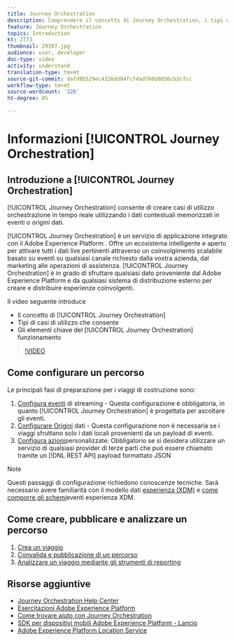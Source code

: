 ```yaml
---
title: Journey Orchestration
description: Comprendere il concetto di Journey Orchestration, i tipi di casi di utilizzo consentiti e gli elementi chiave del funzionamento di Journey Orchestration.
feature: Journey Orchestration
topics: Introduction
kt: 2773
thumbnail: 29307.jpg
audience: user, developer
doc-type: video
activity: understand
translation-type: tm+mt
source-git-commit: dafd8b529ec4326dd04fcf4ad766b0856cb3cfcc
workflow-type: tm+mt
source-wordcount: '326'
ht-degree: 0%

---
```



# Informazioni [!UICONTROL Journey Orchestration]

## Introduzione a [!UICONTROL Journey Orchestration]

[!UICONTROL Journey Orchestration] consente di creare casi di utilizzo orchestrazione in tempo reale utilizzando i dati contestuali memorizzati in eventi o origini dati.

[!UICONTROL Journey Orchestration] è un servizio di applicazione integrato con il Adobe Experience Platform . Offre un ecosistema intelligente e aperto per attivare tutti i dati live pertinenti attraverso un coinvolgimento scalabile basato su eventi su qualsiasi canale richiesto dalla vostra azienda, dal marketing alle operazioni di assistenza. [!UICONTROL Journey Orchestration] è in grado di sfruttare qualsiasi dato proveniente dal Adobe Experience Platform  e da qualsiasi sistema di distribuzione esterno per creare e distribuire esperienze coinvolgenti.

Il video seguente introduce

* Il concetto di [!UICONTROL Journey Orchestration]
* Tipi di casi di utilizzo che consente
* Gli elementi chiave del [!UICONTROL Journey Orchestration] funzionamento

>[!VIDEO](https://video.tv.adobe.com/v/29307?quality=12)

## Come configurare un percorso

Le principali fasi di preparazione per i viaggi di costruzione sono:

1. [Configura eventi](/help/configuring-journey-orchestration/configure-streaming-events.md) di streaming - Questa configurazione è obbligatoria, in quanto [!UICONTROL Journey Orchestration] è progettata per ascoltare gli eventi.
1. [Configurare Origini](/help/configuring-journey-orchestration/configure-data-sources.md) dati - Questa configurazione non è necessaria se i viaggi sfruttano solo i dati locali provenienti da un payload di eventi.
1. [Configura azioni](/help/configuring-journey-orchestration/configure-actions.md)personalizzate: Obbligatorio se si desidera utilizzare un servizio di qualsiasi provider di terze parti che può essere chiamato tramite un [!DNL REST API] payload formattato JSON

>[!NOTE]
>
>Questi passaggi di configurazione richiedono conoscenze tecniche. Sarà necessario avere familiarità con il modello dati [esperienza (XDM)](https://docs.adobe.com/content/help/en/platform-learn/tutorials/schemas/understanding-the-xdm-system-and-experience-data-model.html) e [come comporre gli schemi](https://docs.adobe.com/content/help/en/platform-learn/tutorials/schemas/create-your-first-schema-with-out-of-the-box-components.html)eventi esperienza XDM.

## Come creare, pubblicare e analizzare un percorso

1. [Crea un viaggio](/help/create-a-journey.md)
1. [Convalida e pubblicazione di un percorso](/help/validate-and-publish-a-journey.md)
1. [Analizzare un viaggio mediante gli strumenti di reporting](/help/analyze-a-journey-via-reporting-tools.md)

## Risorse aggiuntive

* [Journey Orchestration Help Center](https://docs.adobe.com/content/help/en/journeys/using/journey-orchestration-home.html)
* [Esercitazioni  Adobe Experience Platform](https://docs.adobe.com/content/help/en/platform-learn/tutorials/overview.html)
* [Come trovare aiuto con Journey Orchestration](/help/understanding-journey-orchestration.md)
* [SDK per dispositivi mobili  Adobe Experience Platform - Lancio](https://docs.adobe.com/content/help/en/core-services-learn/tutorials/launch-mobile/understanding-the-mobile-sdks.html)
* [Adobe Experience Platform Location Service](https://docs.adobe.com/content/help/en/places/using/home.html)

